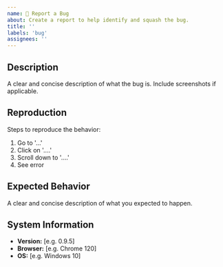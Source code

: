 ```yaml
---
name: 🐛 Report a Bug
about: Create a report to help identify and squash the bug.
title: ''
labels: 'bug'
assignees: ''
---
```


## Description

A clear and concise description of what the bug is. Include screenshots if applicable.

## Reproduction

Steps to reproduce the behavior:

1. Go to '...'
2. Click on '....'
3. Scroll down to '....'
4. See error

## Expected Behavior

A clear and concise description of what you expected to happen.

## System Information

- **Version:** [e.g. 0.9.5]
- **Browser:** [e.g. Chrome 120]
- **OS:** [e.g. Windows 10]
